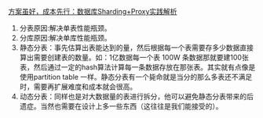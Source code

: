 [方案虽好，成本先行：数据库Sharding+Proxy实践解析](https://dbaplus.cn/news-11-1854-1.html)      
1. 分表原因:解决单表性能瓶颈。      
2. 分库原因:解决单库性能瓶颈。    
3. 静态分表：事先估算出表能达到的量，然后根据每一个表需要存多少数据直接算出需要创建表的数量。如：1亿数据每一个表 100W 条数据那就要建100张表，然后通过一定的hash算法计算每一条数据存放在那张表。其实就有点像是使用partition table 一样。静态分表有一个毙命就是当分的那么多表还不满足时，需要再扩展难度和成本就会很高。     
4. 动态分表：同样也是对大数据量的表进行拆分，他可以避免静态分表带来的后遗症。当然也需要在设计上多一些东西（这往往是我们能接受的）。    
